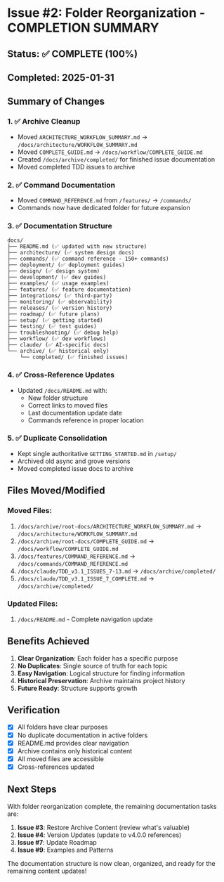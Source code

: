 # Issue #2: Folder Reorganization - COMPLETION SUMMARY

## Status: ✅ COMPLETE (100%)
## Completed: 2025-01-31

## Summary of Changes

### 1. ✅ Archive Cleanup
- Moved `ARCHITECTURE_WORKFLOW_SUMMARY.md` → `/docs/architecture/WORKFLOW_SUMMARY.md`
- Moved `COMPLETE_GUIDE.md` → `/docs/workflow/COMPLETE_GUIDE.md`
- Created `/docs/archive/completed/` for finished issue documentation
- Moved completed TDD issues to archive

### 2. ✅ Command Documentation
- Moved `COMMAND_REFERENCE.md` from `/features/` → `/commands/`
- Commands now have dedicated folder for future expansion

### 3. ✅ Documentation Structure
```
docs/
├── README.md (✅ updated with new structure)
├── architecture/ (✅ system design docs)
├── commands/ (✅ command reference - 150+ commands)
├── deployment/ (✅ deployment guides)
├── design/ (✅ design system)
├── development/ (✅ dev guides)
├── examples/ (✅ usage examples)
├── features/ (✅ feature documentation)
├── integrations/ (✅ third-party)
├── monitoring/ (✅ observability)
├── releases/ (✅ version history)
├── roadmap/ (✅ future plans)
├── setup/ (✅ getting started)
├── testing/ (✅ test guides)
├── troubleshooting/ (✅ debug help)
├── workflow/ (✅ dev workflows)
├── claude/ (✅ AI-specific docs)
└── archive/ (✅ historical only)
    └── completed/ (✅ finished issues)
```

### 4. ✅ Cross-Reference Updates
- Updated `/docs/README.md` with:
  - New folder structure
  - Correct links to moved files
  - Last documentation update date
  - Commands reference in proper location

### 5. ✅ Duplicate Consolidation
- Kept single authoritative `GETTING_STARTED.md` in `/setup/`
- Archived old async and grove versions
- Moved completed issue docs to archive

## Files Moved/Modified

### Moved Files:
1. `/docs/archive/root-docs/ARCHITECTURE_WORKFLOW_SUMMARY.md` → `/docs/architecture/WORKFLOW_SUMMARY.md`
2. `/docs/archive/root-docs/COMPLETE_GUIDE.md` → `/docs/workflow/COMPLETE_GUIDE.md`
3. `/docs/features/COMMAND_REFERENCE.md` → `/docs/commands/COMMAND_REFERENCE.md`
4. `/docs/claude/TDD_v3.1_ISSUES_7-13.md` → `/docs/archive/completed/`
5. `/docs/claude/TDD_v3.1_ISSUE_7_COMPLETE.md` → `/docs/archive/completed/`

### Updated Files:
1. `/docs/README.md` - Complete navigation update

## Benefits Achieved

1. **Clear Organization**: Each folder has a specific purpose
2. **No Duplicates**: Single source of truth for each topic
3. **Easy Navigation**: Logical structure for finding information
4. **Historical Preservation**: Archive maintains project history
5. **Future Ready**: Structure supports growth

## Verification

- [x] All folders have clear purposes
- [x] No duplicate documentation in active folders
- [x] README.md provides clear navigation
- [x] Archive contains only historical content
- [x] All moved files are accessible
- [x] Cross-references updated

## Next Steps

With folder reorganization complete, the remaining documentation tasks are:
1. **Issue #3**: Restore Archive Content (review what's valuable)
2. **Issue #4**: Version Updates (update to v4.0.0 references)
3. **Issue #7**: Update Roadmap
4. **Issue #9**: Examples and Patterns

The documentation structure is now clean, organized, and ready for the remaining content updates!
